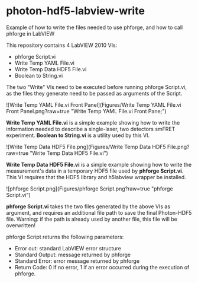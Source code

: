 # photon-hdf5-labview-write
Example of how to write the files needed to use phforge, and how to call phforge in LabVIEW

This repository contains 4 LabVIEW 2010 VIs:
- phforge Script.vi
- Write Temp YAML File.vi
- Write Temp Data HDF5 File.vi
- Boolean to String.vi

The two "Write" VIs need to be executed before running phforge Script.vi, as the files they generate need to be passed as arguments of the Script.

![Write Temp YAML File.vi Front Panel](Figures/Write Temp YAML File.vi Front Panel.png?raw=true "Write Temp YAML File.vi Front Pane;")

<b>Write Temp YAML File.vi</b> is a simple example showing how to write the information needed to describe a single-laser, two detectors smFRET experiment. <b>Boolean to String.vi</b> is a utility used by this VI.

![Write Temp Data HDF5 File.png](Figures/Write Temp Data HDF5 File.png?raw=true "Write Temp Data HDF5 File.vi")

<b>Write Temp Data HDF5 File.vi</b> is a simple example showing how to write the measurement's data in a temporary HDF5 file used by <b>phforge Script.vi</b>. This VI requires that the HDF5 library and h5labview wrapper be installed.

![phforge Script.png](Figures/phforge Script.png?raw=true "phforge Script.vi")

<b>phforge Script.vi</b> takes the two files generated by the above VIs as argument, and requires an additional file path to save the final Photon-HDF5 file. Warning: if the path is already used by another file, this file will be overwritten!

phforge Script returns the following parameters:
- Error out: standard LabVIEW error structure
- Standard Output: message returned by phforge
- Standard Error: error message returned by phforge
- Return Code: 0 if no error, 1 if an error occurred during the execution of phforge.
